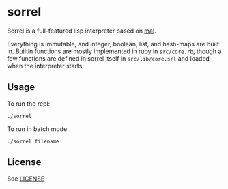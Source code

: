 # sorrel

Sorrel is a full-featured lisp interpreter based on [mal](https://github.com/kanaka/mal).

Everything is immutable, and integer, boolean, list, and hash-maps are built in. Builtin functions are mostly implemented in ruby in `src/core.rb`, though a few functions are defined in sorrel itself in `src/lib/core.srl` and loaded when the interpreter starts.

## Usage

To run the repl:

    ./sorrel

To run in batch mode:

    ./sorrel filename

## License

See [LICENSE](LICENSE)
